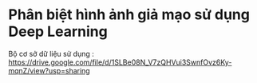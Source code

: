 # Phân biệt hình ảnh giả mạo sử dụng Deep Learning

Bộ cơ sở dữ liệu sử dụng : https://drive.google.com/file/d/1SLBe08N_V7zQHVui3SwnfOvz6Ky-mqnZ/view?usp=sharing
